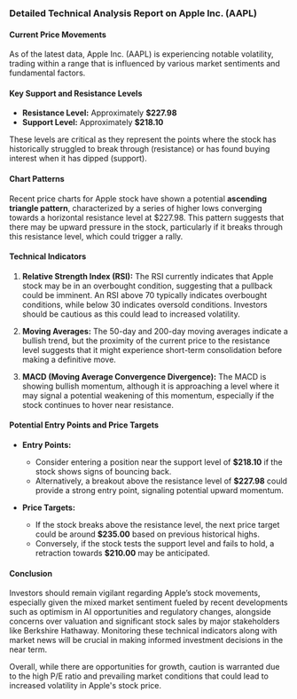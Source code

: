 ### Detailed Technical Analysis Report on Apple Inc. (AAPL)

#### Current Price Movements
As of the latest data, Apple Inc. (AAPL) is experiencing notable volatility, trading within a range that is influenced by various market sentiments and fundamental factors. 

#### Key Support and Resistance Levels
- **Resistance Level:** Approximately **$227.98**
- **Support Level:** Approximately **$218.10**

These levels are critical as they represent the points where the stock has historically struggled to break through (resistance) or has found buying interest when it has dipped (support). 

#### Chart Patterns
Recent price charts for Apple stock have shown a potential **ascending triangle pattern**, characterized by a series of higher lows converging towards a horizontal resistance level at $227.98. This pattern suggests that there may be upward pressure in the stock, particularly if it breaks through this resistance level, which could trigger a rally.

#### Technical Indicators
1. **Relative Strength Index (RSI):** The RSI currently indicates that Apple stock may be in an overbought condition, suggesting that a pullback could be imminent. An RSI above 70 typically indicates overbought conditions, while below 30 indicates oversold conditions. Investors should be cautious as this could lead to increased volatility.
  
2. **Moving Averages:** The 50-day and 200-day moving averages indicate a bullish trend, but the proximity of the current price to the resistance level suggests that it might experience short-term consolidation before making a definitive move. 

3. **MACD (Moving Average Convergence Divergence):** The MACD is showing bullish momentum, although it is approaching a level where it may signal a potential weakening of this momentum, especially if the stock continues to hover near resistance.

#### Potential Entry Points and Price Targets
- **Entry Points:** 
  - Consider entering a position near the support level of **$218.10** if the stock shows signs of bouncing back. 
  - Alternatively, a breakout above the resistance level of **$227.98** could provide a strong entry point, signaling potential upward momentum.

- **Price Targets:** 
  - If the stock breaks above the resistance level, the next price target could be around **$235.00** based on previous historical highs.
  - Conversely, if the stock tests the support level and fails to hold, a retraction towards **$210.00** may be anticipated.

#### Conclusion
Investors should remain vigilant regarding Apple’s stock movements, especially given the mixed market sentiment fueled by recent developments such as optimism in AI opportunities and regulatory changes, alongside concerns over valuation and significant stock sales by major stakeholders like Berkshire Hathaway. Monitoring these technical indicators along with market news will be crucial in making informed investment decisions in the near term. 

Overall, while there are opportunities for growth, caution is warranted due to the high P/E ratio and prevailing market conditions that could lead to increased volatility in Apple's stock price.